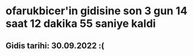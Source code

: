 # ofarukbicer'in gidisine son 3 gun 14 saat 12 dakika 55 saniye kaldi

## Gidis tarihi: 30.09.2022 :(